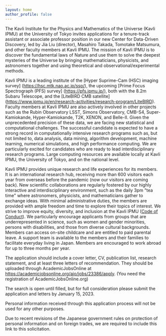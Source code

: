 ```yaml
---
layout: home
author_profile: false
---
```


The Kavli Institute for the Physics and Mathematics of the Universe (Kavli IPMU) at the University of Tokyo invites applications for a tenure-track assistant or associate professor position in our new Center for Data-Driven Discovery, led by Jia Liu (director), Masahiro Takada, Tomotake Matsumura, and other faculty members at Kavli IPMU. The mission of Kavli IPMU is to discover the fundamental laws of Nature and use them to solve the deepest mysteries of the Universe by bringing mathematicians, physicists, and astronomers together and using theoretical and observational/experimental methods. 

Kavli IPMU is a leading institute of the [Hyper Suprime-Cam (HSC) imaging survey] (https://hsc.mtk.nao.ac.jp/ssp/), the upcoming [Prime Focus Spectrograph (PFS) survey] (https://pfs.ipmu.jp/), both with the 8.2m Subaru Telescope, and the [LiteBIRD CMB satellite] (https://www.ipmu.jp/en/research-activities/research-program/LiteBIRD). Faculty members at Kavli IPMU are also actively involved in other projects such as the Rubin Observatory LSST, Simons Observatory, CMB-S4, Super-Kamiokande, Hyper-Kamiokande, T2K, XENON, and Belle-II. Given the unprecedented precision of these data, we are facing new statistical and computational challenges. The successful candidate is expected to have a strong record in computationally intensive research programs such as, but not limited to, data analysis, data mining, algorithm development, machine learning, numerical simulations, and high performance computing. We are particularly excited for candidates who are ready to lead interdisciplinary research programs. Large computing resources are available locally at Kavli IPMU, the University of Tokyo, and on the national level.

Kavli IPMU provides unique research and life experiences for its members. It is an international research hub, receiving more than 600 visitors each year from overseas before the pandemic (now our visitors are coming back). New scientific collaborations are regularly fostered by our highly interactive and interdisciplinary environment, such as the daily 3pm "tea time" where astronomers, physicists, and mathematicians gather to exchange ideas. With minimal administrative duties, the members are provided with ample freedom and time to explore their topics of interest. We strive to improve equity, diversity, and inclusion at the Kavli IPMU ([Code of Conduct](https://www.ipmu.jp/en/CodeofConduct)). We particularly encourage applicants from groups that are underrepresented in science, such as women and gender minorities, persons with disabilities, and those from diverse cultural backgrounds. Members can access on-site childcare and are entitled to paid parental leave. A support team is available to the members and their families to facilitate everyday living in Japan. Members are encouraged to work abroad for up to three months per year.

The application should include a cover letter, CV, publication list, research statement, and at least three letters of recommendation. They should be uploaded through AcademicJobsOnline at <https://academicjobsonline.org/ajo/jobs/23386/apply>. (You need the registration of AcademicJobsOnline.org)

The search is open until filled, but for full consideration please submit the application and letters by January 15, 2023.


Personal information received through this application process will not be used for any other purposes.

Due to recent revisions of the Japanese government rules on protection of personal information and on foreign trades, we are required to include this link to this solicitation.
